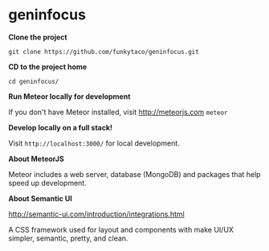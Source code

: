 # geninfocus

**Clone the project**

`git clone https://github.com/funkytaco/geninfocus.git`

**CD to the project home**

`cd geninfocus/`

**Run Meteor locally for development**

If you don't have Meteor installed, visit http://meteorjs.com
`meteor`

**Develop locally on a full stack!**

Visit `http://localhost:3000/` for local development.

**About MeteorJS**

Meteor includes a web server, database (MongoDB) and packages that help speed up development.

**About Semantic UI**

http://semantic-ui.com/introduction/integrations.html

A CSS framework used for layout and components with make UI/UX simpler, semantic, pretty, and clean.
